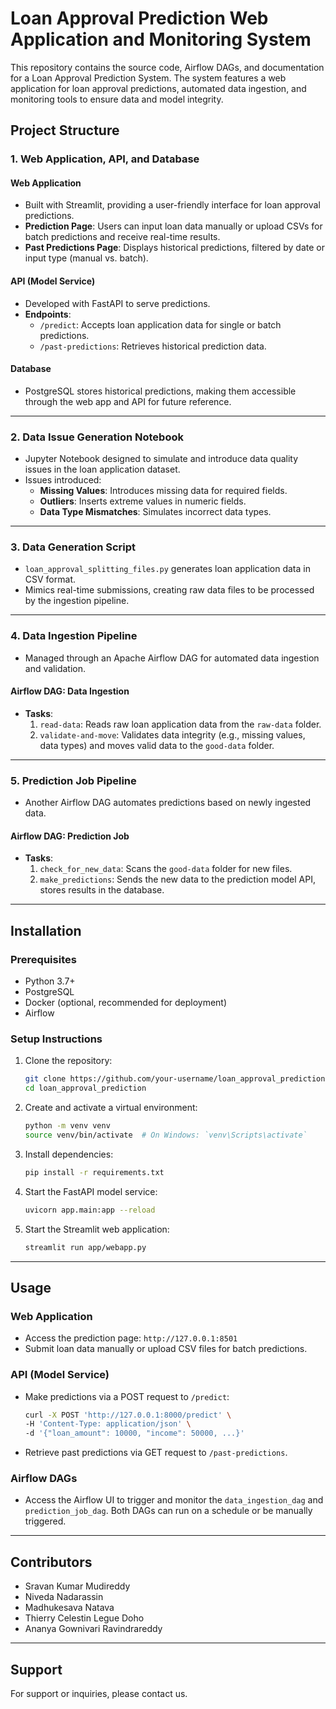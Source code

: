 # Loan Approval Prediction Web Application and Monitoring System

This repository contains the source code, Airflow DAGs, and documentation for a Loan Approval Prediction System. The system features a web application for loan approval predictions, automated data ingestion, and monitoring tools to ensure data and model integrity.

## Project Structure

### 1. **Web Application, API, and Database**

#### **Web Application**
- Built with Streamlit, providing a user-friendly interface for loan approval predictions.
- **Prediction Page**: Users can input loan data manually or upload CSVs for batch predictions and receive real-time results.
- **Past Predictions Page**: Displays historical predictions, filtered by date or input type (manual vs. batch).

#### **API (Model Service)**
- Developed with FastAPI to serve predictions.
- **Endpoints**:
  - `/predict`: Accepts loan application data for single or batch predictions.
  - `/past-predictions`: Retrieves historical prediction data.

#### **Database**
- PostgreSQL stores historical predictions, making them accessible through the web app and API for future reference.

---

### 2. **Data Issue Generation Notebook**
- Jupyter Notebook designed to simulate and introduce data quality issues in the loan application dataset.
- Issues introduced:
  - **Missing Values**: Introduces missing data for required fields.
  - **Outliers**: Inserts extreme values in numeric fields.
  - **Data Type Mismatches**: Simulates incorrect data types.

---

### 3. **Data Generation Script**
- `loan_approval_splitting_files.py` generates loan application data in CSV format.
- Mimics real-time submissions, creating raw data files to be processed by the ingestion pipeline.

---

### 4. **Data Ingestion Pipeline**
- Managed through an Apache Airflow DAG for automated data ingestion and validation.
  
#### **Airflow DAG: Data Ingestion**
- **Tasks**:
  1. `read-data`: Reads raw loan application data from the `raw-data` folder.
  2. `validate-and-move`: Validates data integrity (e.g., missing values, data types) and moves valid data to the `good-data` folder.

---

### 5. **Prediction Job Pipeline**
- Another Airflow DAG automates predictions based on newly ingested data.

#### **Airflow DAG: Prediction Job**
- **Tasks**:
  1. `check_for_new_data`: Scans the `good-data` folder for new files.
  2. `make_predictions`: Sends the new data to the prediction model API, stores results in the database.

---

## Installation

### **Prerequisites**
- Python 3.7+
- PostgreSQL
- Docker (optional, recommended for deployment)
- Airflow

### **Setup Instructions**
1. Clone the repository:
    ```bash
    git clone https://github.com/your-username/loan_approval_prediction.git
    cd loan_approval_prediction
    ```
2. Create and activate a virtual environment:
    ```bash
    python -m venv venv
    source venv/bin/activate  # On Windows: `venv\Scripts\activate`
    ```
3. Install dependencies:
    ```bash
    pip install -r requirements.txt
    ```
4. Start the FastAPI model service:
    ```bash
    uvicorn app.main:app --reload
    ```
5. Start the Streamlit web application:
    ```bash
    streamlit run app/webapp.py
    ```

---

## Usage

### **Web Application**
- Access the prediction page: `http://127.0.0.1:8501`
- Submit loan data manually or upload CSV files for batch predictions.

### **API (Model Service)**
- Make predictions via a POST request to `/predict`:
    ```bash
    curl -X POST 'http://127.0.0.1:8000/predict' \
    -H 'Content-Type: application/json' \
    -d '{"loan_amount": 10000, "income": 50000, ...}'
    ```
- Retrieve past predictions via GET request to `/past-predictions`.

### **Airflow DAGs**
- Access the Airflow UI to trigger and monitor the `data_ingestion_dag` and `prediction_job_dag`. Both DAGs can run on a schedule or be manually triggered.

---

## Contributors
- Sravan Kumar Mudireddy
- Niveda Nadarassin
- Madhukesava Natava
- Thierry Celestin Legue Doho
- Ananya Gownivari Ravindrareddy

---

## Support
For support or inquiries, please contact us.